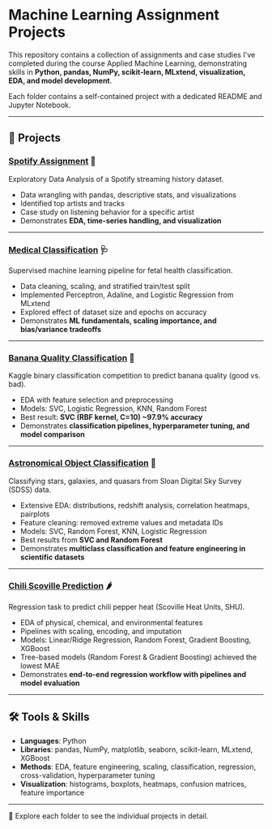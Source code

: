 # Machine Learning Assignment Projects

This repository contains a collection of assignments and case studies I've completed during the course Applied Machine Learning, demonstrating skills in **Python, pandas, NumPy, scikit-learn, MLxtend, visualization, EDA, and model development**.  

Each folder contains a self-contained project with a dedicated README and Jupyter Notebook.  

---

## 🔎 Projects  

### [Spotify Assignment](./Spotify_Assignment) 🎵  
Exploratory Data Analysis of a Spotify streaming history dataset.  
- Data wrangling with pandas, descriptive stats, and visualizations  
- Identified top artists and tracks  
- Case study on listening behavior for a specific artist  
- Demonstrates **EDA, time-series handling, and visualization**  

---

### [Medical Classification](./Medical_Classification) 🩺  
Supervised machine learning pipeline for fetal health classification.  
- Data cleaning, scaling, and stratified train/test split  
- Implemented Perceptron, Adaline, and Logistic Regression from MLxtend  
- Explored effect of dataset size and epochs on accuracy  
- Demonstrates **ML fundamentals, scaling importance, and bias/variance tradeoffs**  

---

### [Banana Quality Classification](./Banana_Quality_Classification) 🍌  
Kaggle binary classification competition to predict banana quality (good vs. bad).  
- EDA with feature selection and preprocessing  
- Models: SVC, Logistic Regression, KNN, Random Forest  
- Best result: **SVC (RBF kernel, C=10) ~97.9% accuracy**  
- Demonstrates **classification pipelines, hyperparameter tuning, and model comparison**  

---

### [Astronomical Object Classification](./Astronomical_Object_Classification) 🌌  
Classifying stars, galaxies, and quasars from Sloan Digital Sky Survey (SDSS) data.  
- Extensive EDA: distributions, redshift analysis, correlation heatmaps, pairplots  
- Feature cleaning: removed extreme values and metadata IDs  
- Models: SVC, Random Forest, KNN, Logistic Regression  
- Best results from **SVC and Random Forest**  
- Demonstrates **multiclass classification and feature engineering in scientific datasets**  

---

### [Chili Scoville Prediction](./Chili_Scoville_Prediction) 🌶️  
Regression task to predict chili pepper heat (Scoville Heat Units, SHU).  
- EDA of physical, chemical, and environmental features  
- Pipelines with scaling, encoding, and imputation  
- Models: Linear/Ridge Regression, Random Forest, Gradient Boosting, XGBoost  
- Tree-based models (Random Forest & Gradient Boosting) achieved the lowest MAE  
- Demonstrates **end-to-end regression workflow with pipelines and model evaluation**  

---

## 🛠️ Tools & Skills  
- **Languages**: Python  
- **Libraries**: pandas, NumPy, matplotlib, seaborn, scikit-learn, MLxtend, XGBoost  
- **Methods**: EDA, feature engineering, scaling, classification, regression, cross-validation, hyperparameter tuning  
- **Visualization**: histograms, boxplots, heatmaps, confusion matrices, feature importance  

---

🚀 Explore each folder to see the individual projects in detail.  
 
